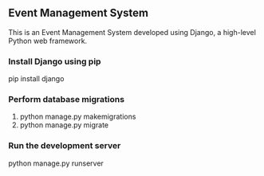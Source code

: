 ## Event Management System

This is an Event Management System developed using Django, a high-level Python web framework.

### Install Django using pip
pip install django


### Perform database migrations
1. python manage.py makemigrations
2. python manage.py migrate

### Run the development server
python manage.py runserver
